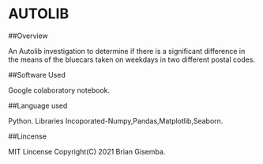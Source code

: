 # AUTOLIB

##Overview

An Autolib investigation to determine if there is a significant difference in the means of the bluecars taken on weekdays in two different postal codes.

##Software Used

Google colaboratory notebook.

##Language used

Python.
Libraries Incoporated-Numpy,Pandas,Matplotlib,Seaborn.

##Lincense

MIT Lincense Copyright(C) 2021 Brian Gisemba.
